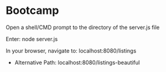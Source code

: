 # Bootcamp
Open a shell/CMD prompt to the directory of the server.js file

Enter: node server.js

In your browser, navigate to: localhost:8080/listings
  - Alternative Path: localhost:8080/listings-beautiful
